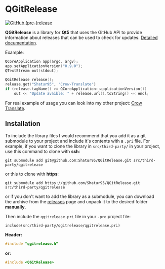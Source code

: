 # QGitRelease

[![GitHub (pre-)release](https://img.shields.io/github/release/Shatur95/QGitRelease/all.svg)](https://github.com/Shatur95/QGitRelease/releases)

**QGitRelease** is a library for **Qt5** that uses the GitHub API to provide information about releases that can be used to check for updates. [Detailed documentation](docs/QGitRelease.md "Class documentation").

Example:
```cpp
QCoreApplication app(argc, argv);
app.setApplicationVersion("0.9.0");
QTextStream out(stdout);
    
QGitRelease release();
release.get("Shatur95", "Crow-Translate")
if (release.tagName() >= QCoreApplication::applicationVersion())
    out << "Update avaible: " + release.url().toString() << endl;
```

For real example of usage you can look into my other project: [Crow Translate](https://github.com/Shatur95/CrowTranslate "A simple and lightweight translator that allows to translate and say the selected text using the Google Translate API").


## Installation

To include the library files I would recommend that you add it as a git submodule to your project and include it's contents with a `.pri` file. For example, if you want to clone the library in `src/third-party/` in your project, use this command to clone with **ssh**:

`git submodule add git@github.com:Shatur95/QGitRelease.git src/third-party/qgitrelease`

or this to clone with **https**:

`git submodule add https://github.com/Shatur95/QGitRelease.git src/third-party/qgitrelease`

or if you don't want to add the library as a submodule, you can download the archive from the [releases](https://github.com/Shatur95/QGitRelease/releases) page and unpack it to the desired folder **manually**.

Then include the `qgitrelease.pri` file in your `.pro` project file:

`include(src/third-party/qgitrelease/qgitrelease.pri)`

**Header:**

```cpp
#include "qgitrelease.h"
```

**or:**

```cpp
#include <QGitRelease>
```
